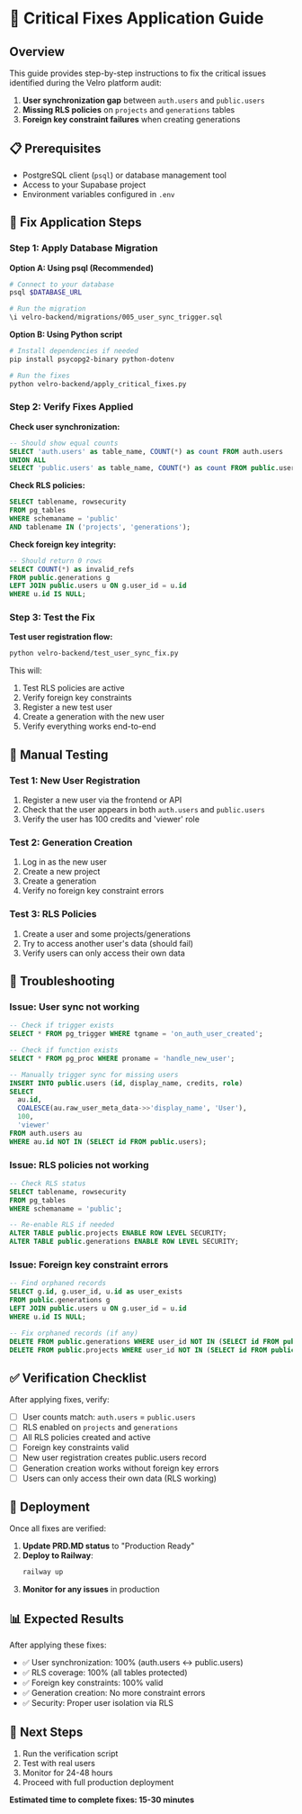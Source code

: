 # 🚨 Critical Fixes Application Guide

## Overview
This guide provides step-by-step instructions to fix the critical issues identified during the Velro platform audit:

1. **User synchronization gap** between `auth.users` and `public.users`
2. **Missing RLS policies** on `projects` and `generations` tables
3. **Foreign key constraint failures** when creating generations

## 📋 Prerequisites

- PostgreSQL client (`psql`) or database management tool
- Access to your Supabase project
- Environment variables configured in `.env`

## 🔧 Fix Application Steps

### Step 1: Apply Database Migration

**Option A: Using psql (Recommended)**
```bash
# Connect to your database
psql $DATABASE_URL

# Run the migration
\i velro-backend/migrations/005_user_sync_trigger.sql
```

**Option B: Using Python script**
```bash
# Install dependencies if needed
pip install psycopg2-binary python-dotenv

# Run the fixes
python velro-backend/apply_critical_fixes.py
```

### Step 2: Verify Fixes Applied

**Check user synchronization:**
```sql
-- Should show equal counts
SELECT 'auth.users' as table_name, COUNT(*) as count FROM auth.users
UNION ALL
SELECT 'public.users' as table_name, COUNT(*) as count FROM public.users;
```

**Check RLS policies:**
```sql
SELECT tablename, rowsecurity 
FROM pg_tables 
WHERE schemaname = 'public' 
AND tablename IN ('projects', 'generations');
```

**Check foreign key integrity:**
```sql
-- Should return 0 rows
SELECT COUNT(*) as invalid_refs
FROM public.generations g
LEFT JOIN public.users u ON g.user_id = u.id
WHERE u.id IS NULL;
```

### Step 3: Test the Fix

**Test user registration flow:**
```bash
python velro-backend/test_user_sync_fix.py
```

This will:
1. Test RLS policies are active
2. Verify foreign key constraints
3. Register a new test user
4. Create a generation with the new user
5. Verify everything works end-to-end

## 🧪 Manual Testing

### Test 1: New User Registration
1. Register a new user via the frontend or API
2. Check that the user appears in both `auth.users` and `public.users`
3. Verify the user has 100 credits and 'viewer' role

### Test 2: Generation Creation
1. Log in as the new user
2. Create a new project
3. Create a generation
4. Verify no foreign key constraint errors

### Test 3: RLS Policies
1. Create a user and some projects/generations
2. Try to access another user's data (should fail)
3. Verify users can only access their own data

## 🐛 Troubleshooting

### Issue: User sync not working
```sql
-- Check if trigger exists
SELECT * FROM pg_trigger WHERE tgname = 'on_auth_user_created';

-- Check if function exists
SELECT * FROM pg_proc WHERE proname = 'handle_new_user';

-- Manually trigger sync for missing users
INSERT INTO public.users (id, display_name, credits, role)
SELECT 
  au.id,
  COALESCE(au.raw_user_meta_data->>'display_name', 'User'),
  100,
  'viewer'
FROM auth.users au
WHERE au.id NOT IN (SELECT id FROM public.users);
```

### Issue: RLS policies not working
```sql
-- Check RLS status
SELECT tablename, rowsecurity 
FROM pg_tables 
WHERE schemaname = 'public';

-- Re-enable RLS if needed
ALTER TABLE public.projects ENABLE ROW LEVEL SECURITY;
ALTER TABLE public.generations ENABLE ROW LEVEL SECURITY;
```

### Issue: Foreign key constraint errors
```sql
-- Find orphaned records
SELECT g.id, g.user_id, u.id as user_exists
FROM public.generations g
LEFT JOIN public.users u ON g.user_id = u.id
WHERE u.id IS NULL;

-- Fix orphaned records (if any)
DELETE FROM public.generations WHERE user_id NOT IN (SELECT id FROM public.users);
DELETE FROM public.projects WHERE user_id NOT IN (SELECT id FROM public.users);
```

## ✅ Verification Checklist

After applying fixes, verify:

- [ ] User counts match: `auth.users` = `public.users`
- [ ] RLS enabled on `projects` and `generations`
- [ ] All RLS policies created and active
- [ ] Foreign key constraints valid
- [ ] New user registration creates public.users record
- [ ] Generation creation works without foreign key errors
- [ ] Users can only access their own data (RLS working)

## 🚀 Deployment

Once all fixes are verified:

1. **Update PRD.MD status** to "Production Ready"
2. **Deploy to Railway**:
   ```bash
   railway up
   ```
3. **Monitor for any issues** in production

## 📊 Expected Results

After applying these fixes:
- ✅ User synchronization: 100% (auth.users ↔ public.users)
- ✅ RLS coverage: 100% (all tables protected)
- ✅ Foreign key constraints: 100% valid
- ✅ Generation creation: No more constraint errors
- ✅ Security: Proper user isolation via RLS

## 🎯 Next Steps

1. Run the verification script
2. Test with real users
3. Monitor for 24-48 hours
4. Proceed with full production deployment

**Estimated time to complete fixes: 15-30 minutes**

